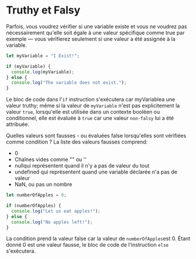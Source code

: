 # Truthy et Falsy

Parfois, vous voudrez vérifier si une variable existe et vous ne voudrez pas nécessairement qu'elle soit égale à une valeur spécifique comme true par exemple — vous vérifierez seulement si une valeur a été assignée à la variable.

```js
let myVariable = "I Exist!";

if (myVariable) {
  console.log(myVariable);
} else {
  console.log("The variable does not exist.");
}
```

Le bloc de code dans l'`if` instruction s'exécutera car myVariablea une valeur truthy; même si la valeur de `myVariable` n'est pas explicitement la valeur `true`, lorsqu'elle est utilisée dans un contexte booléen ou conditionnel, elle est évaluée à `true` car une valeur `non-falsy` lui a été attribuée.

Quelles valeurs sont fausses - ou évaluées false lorsqu'elles sont vérifiées comme condition ? La liste des valeurs fausses comprend:

- 0
- Chaînes vides comme "" ou ''
- nullqui représentent quand il n'y a pas de valeur du tout
- undefined qui représentent quand une variable déclarée n'a pas de valeur
- NaN, ou pas un nombre

```js
let numberOfApples = 0;

if (numberOfApples) {
  console.log("Let us eat apples!");
} else {
  console.log("No apples left!");
}
```

La condition prend la valeur false car la valeur de `numberOfApples`est 0. Étant donné 0 est une valeur fausse, le bloc de code de l'instruction `else` s'exécutera.
